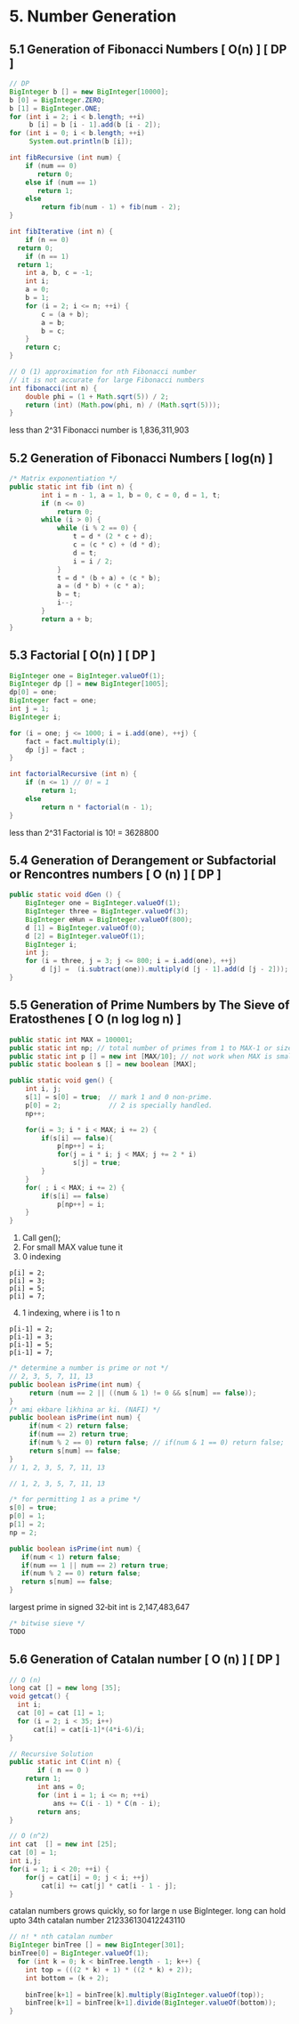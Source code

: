 # 5. Number Generation

## 5.1 Generation of  Fibonacci Numbers [ O(n) ] [ DP ]

```java
// DP
BigInteger b [] = new BigInteger[10000];
b [0] = BigInteger.ZERO;
b [1] = BigInteger.ONE;     
for (int i = 2; i < b.length; ++i)
     b [i] = b [i - 1].add(b [i - 2]);
for (int i = 0; i < b.length; ++i)
     System.out.println(b [i]);
```

```java
int fibRecursive (int num) {
    if (num == 0)
       return 0;
    else if (num == 1)
       return 1;
    else
        return fib(num - 1) + fib(num - 2);      
}
```

```java
int fibIterative (int n) {
    if (n == 0)
  return 0;
    if (n == 1)
  return 1;
    int a, b, c = -1;
    int i;
    a = 0;
    b = 1;
    for (i = 2; i <= n; ++i) {
        c = (a + b);
        a = b;
        b = c;
    }
    return c;
}
```

```java
// O (1) approximation for nth Fibonacci number
// it is not accurate for large Fibonacci numbers
int fibonacci(int n) {
    double phi = (1 + Math.sqrt(5)) / 2;
    return (int) (Math.pow(phi, n) / (Math.sqrt(5)));
}
```

less than 2^31 Fibonacci number is 1,836,311,903

## 5.2 Generation of  Fibonacci Numbers [ log(n) ]


```java
/* Matrix exponentiation */
public static int fib (int n) {
        int i = n - 1, a = 1, b = 0, c = 0, d = 1, t;
        if (n <= 0)
            return 0;
        while (i > 0) {
            while (i % 2 == 0) {
                t = d * (2 * c + d);
                c = (c * c) + (d * d);
                d = t;
                i = i / 2;
            }
            t = d * (b + a) + (c * b);
            a = (d * b) + (c * a);
            b = t;
            i--; 
        }
        return a + b;
}
```
## 5.3 Factorial [ O(n) ] [ DP ]

```java
BigInteger one = BigInteger.valueOf(1); 
BigInteger dp [] = new BigInteger[1005];
dp[0] = one; 
BigInteger fact = one;
int j = 1;
BigInteger i;

for (i = one; j <= 1000; i = i.add(one), ++j) {
    fact = fact.multiply(i);
    dp [j] = fact ;
}
```

```java
int factorialRecursive (int n) { 
    if (n <= 1) // 0! = 1
        return 1; 
    else 
        return n * factorial(n - 1); 
}
```

less than 2^31 Factorial is 10! = 3628800

## 5.4 Generation of  Derangement or Subfactorial or Rencontres numbers [ O (n) ] [ DP ]

```java
public static void dGen () {
    BigInteger one = BigInteger.valueOf(1);
    BigInteger three = BigInteger.valueOf(3);
    BigInteger eHun = BigInteger.valueOf(800);
    d [1] = BigInteger.valueOf(0);
    d [2] = BigInteger.valueOf(1);
    BigInteger i;
    int j;
    for (i = three, j = 3; j <= 800; i = i.add(one), ++j) 
        d [j] =  (i.subtract(one)).multiply(d [j - 1].add(d [j - 2]));
}
```

## 5.5 Generation of  Prime Numbers by The Sieve of Eratosthenes  [ O (n log log n) ]

```java
public static int MAX = 100001;
public static int np; // total number of primes from 1 to MAX-1 or size
public static int p [] = new int [MAX/10]; // not work when MAX is small
public static boolean s [] = new boolean [MAX];
```

```java
public static void gen() {
    int i, j;
    s[1] = s[0] = true;  // mark 1 and 0 non-prime.
    p[0] = 2;            // 2 is specially handled.
    np++;

    for(i = 3; i * i < MAX; i += 2) {
        if(s[i] == false){
            p[np++] = i; 
            for(j = i * i; j < MAX; j += 2 * i)
                s[j] = true;
        }
    }
    for( ; i < MAX; i += 2) {
        if(s[i] == false)
            p[np++] = i;
    }
}
```

1. Call gen();
2. For small MAX value tune it
3. 0 indexing 

```
p[i] = 2;
p[i] = 3;
p[i] = 5;
p[i] = 7;
```

4. 1 indexing, where i is 1 to n

```
p[i-1] = 2;
p[i-1] = 3;
p[i-1] = 5;
p[i-1] = 7;
```

```java
/* determine a number is prime or not */
// 2, 3, 5, 7, 11, 13 
public boolean isPrime(int num) {
     return (num == 2 || ((num & 1) != 0 && s[num] == false));
}
/* ami ekbare likhina ar ki. (NAFI) */
public boolean isPrime(int num) {
     if(num < 2) return false;
     if(num == 2) return true;
     if(num % 2 == 0) return false; // if(num & 1 == 0) return false;
     return s[num] == false;
}
// 1, 2, 3, 5, 7, 11, 13 
```

```java
// 1, 2, 3, 5, 7, 11, 13 

/* for permitting 1 as a prime */ 
s[0] = true;
p[0] = 1;
p[1] = 2;           
np = 2;

public boolean isPrime(int num) {
   if(num < 1) return false;
   if(num == 1 || num == 2) return true;
   if(num % 2 == 0) return false; 
   return s[num] == false;
}
```

largest prime in signed 32‐bit int is 2,147,483,647

```java
/* bitwise sieve */
TODO
```

## 5.6 Generation of Catalan number [ O (n) ] [ DP ]


```java
// O (n)
long cat [] = new long [35];
void getcat() {
  int i;
  cat [0] = cat [1] = 1;
  for (i = 2; i < 35; i++)
      cat[i] = cat[i-1]*(4*i-6)/i;
}
```

```java
// Recursive Solution 
public static int C(int n) {
       if ( n == 0 ) 
  	return 1;
       int ans = 0;
       for (int i = 1; i <= n; ++i)
           ans += C(i - 1) * C(n - i);
       return ans;
}
```

```java
// O (n^2)
int cat  [] = new int [25];
cat [0] = 1;
int i,j;
for(i = 1; i < 20; ++i) { 
	for(j = cat[i] = 0; j < i; ++j)
		cat[i] += cat[j] * cat[i - 1 - j]; 
}
```

catalan numbers grows quickly, so for large n use BigInteger. long can hold upto 34th catalan number 212336130412243110

```java
// n! * nth catalan number
BigInteger binTree [] = new BigInteger[301];
binTree[0] = BigInteger.valueOf(1);
  for (int k = 0; k < binTree.length - 1; k++) {
    int top = (((2 * k) + 1) * ((2 * k) + 2));
    int bottom = (k + 2);
            
    binTree[k+1] = binTree[k].multiply(BigInteger.valueOf(top));
    binTree[k+1] = binTree[k+1].divide(BigInteger.valueOf(bottom));
}
```
